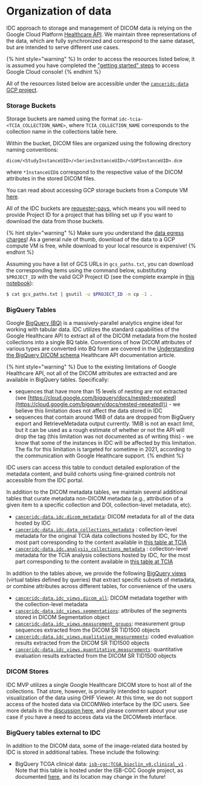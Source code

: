 # Organization of data

IDC approach to storage and management of DICOM data is relying on the Google Cloud Platform [Healthcare API](https://cloud.google.com/healthcare/docs/how-tos/dicom). We maintain three representations of the data, which are fully synchronized and correspond to the same dataset, but are intended to serve different use cases.

{% hint style="warning" %}
In order to access the resources listed below, it is assumed you have completed the ["getting started" steps](../introduction/getting-started-with-gcp.md) to access Google Cloud console!
{% endhint %}

All of the resources listed below are accessible under the [`canceridc-data` GCP project](https://console.cloud.google.com/home/dashboard?project=canceridc-data).

### Storage Buckets

Storage buckets are named using the format `idc-tcia-<TCIA_COLLECTION_NAME>`, where `TCIA_COLLECTION_NAME` corresponds to the collection name in the collections table here.

Within the bucket, DICOM files are organized using the following directory naming conventions:

`dicom/<StudyInstanceUID>/<SeriesInstanceUID>/<SOPInstanceUID>.dcm`

where `*InstanceUID`s correspond to the respective value of the DICOM attributes in the stored DICOM files.

You can read about accessing GCP storage buckets from a Compute VM [here](https://cloud.google.com/compute/docs/disks/gcs-buckets).

All of the IDC buckets are [requester-pays](https://cloud.google.com/storage/docs/requester-pays), which means you will need to provide Project ID for a project that has billing set up if you want to download the data from those buckets. 

{% hint style="warning" %}
Make sure you understand the [data egress charges](https://cloud.google.com/storage/pricing#network-egress)! As a general rule of thumb, download of the data to a GCP compute VM is free, while download to your local resource is expensive!
{% endhint %}

Assuming you have a list of GCS URLs in `gcs_paths.txt`, you can download the corresponding items using the command below, substituting `$PROJECT_ID` with the valid GCP Project ID \(see the complete example in [this notebook](https://github.com/ImagingDataCommons/IDC-Examples/blob/master/notebooks/Cohort_download.ipynb)\):

```bash
$ cat gcs_paths.txt | gsutil -u $PROJECT_ID -m cp -I .
```

### BigQuery Tables

Google [BigQuery \(BQ\)](https://cloud.google.com/bigquery) is a massively-parallel analytics engine ideal for working with tabular data. IDC utilizes the standard capabilities of the Google Healthcare API to extract all of the DICOM metadata from the hosted collections into a single BQ table. Conventions of how DICOM attributes of various types are converted into BQ form are covered in the [Understanding the BigQuery DICOM schema](https://cloud.google.com/healthcare/docs/how-tos/dicom-bigquery-schema) Healthcare API documentation article.

{% hint style="warning" %}
Due to the existing limitations of Google Healthcare API, not all of the DICOM attributes are extracted and are available in BigQuery tables. Specifically:

* sequences that have more than 15 levels of nesting are not extracted \(see [https://cloud.google.com/bigquery/docs/nested-repeated](https://cloud.google.com/bigquery/docs/nested-repeated)\) - we believe this limitation does not affect the data stored in IDC
* sequences that contain around 1MiB of data are dropped from BigQuery export and RetrieveMetadata output currently. 1MiB is not an exact limit, but it can be used as a rough estimate of whether or not the API will drop the tag \(this limitation was not documented as of writing this\) - we know that some of the instances in IDC will be affected by this limitation. The fix for this limitation is targeted for sometime in 2021, according to the communication with Google Healthcare support. 
{% endhint %}

IDC users can access this table to conduct detailed exploration of the metadata content, and build cohorts using fine-grained controls not accessible from the IDC portal.

In addition to the DICOM metadata tables, we maintain several additional tables that curate metadata non-DICOM metadata \(e.g., attribution of a given item to a specific collection and DOI, collection-level metadata, etc\).

* [`canceridc-data.idc.dicom_metadata`](https://console.cloud.google.com/bigquery?project=canceridc-data&p=canceridc-data&d=idc&t=dicom_metadata&page=table): DICOM metadata for all of the data hosted by IDC
* [`canceridc-data.idc.data_collections_metadata`](https://console.cloud.google.com/bigquery?project=canceridc-data&p=canceridc-data&d=idc&t=data_collections_metadata&page=table) : collection-level metadata for the original TCIA data collections hosted by IDC, for the most part corresponding to the content available in [this table at TCIA](https://www.cancerimagingarchive.net/collections/)
* [`canceridc-data.idc.analysis_collections_metadata`](https://console.cloud.google.com/bigquery?project=canceridc-data&p=canceridc-data&d=idc&t=data_collections_metadata&page=table) : collection-level metadata for the TCIA analysis collections hosted by IDC, for the most part corresponding to the content available in [this table at TCIA](https://www.cancerimagingarchive.net/tcia-analysis-results/)

In addition to the tables above, we provide the following [BigQuery views](https://cloud.google.com/bigquery/docs/views-intro) \(virtual tables defined by queries\) that extract specific subsets of metadata, or combine attributes across different tables, for convenience of the users

* [`canceridc-data.idc_views.dicom_all`](https://console.cloud.google.com/bigquery?project=canceridc-data&p=canceridc-data&d=idc_views&t=dicom_all&page=table): DICOM metadata together with the collection-level metadata
* [`canceridc-data.idc_views.segmentations`](https://console.cloud.google.com/bigquery?project=canceridc-data&p=canceridc-data&d=idc&t=data_collections_metadata&page=table): attributes of the segments stored in DICOM Segmentation object
* [`canceridc-data.idc_views.measurement_groups`](https://console.cloud.google.com/bigquery?project=canceridc-data&p=canceridc-data&d=idc_views&t=measurement_groups&page=table): measurement group sequences extracted from the DICOM SR TID1500 objects
* [`canceridc-data.idc_views.qualitative_measurements`](https://console.cloud.google.com/bigquery?project=canceridc-data&p=canceridc-data&d=idc_views&t=qualitative_measurements&page=table): coded evaluation results extracted from the DICOM SR TID1500 objects
* [`canceridc-data.idc_views.quantitative_measurements`](https://console.cloud.google.com/bigquery?project=canceridc-data&p=canceridc-data&d=idc_views&t=quantitative_measurements&page=table): quantitative evaluation results extracted from the DICOM SR TID1500 objects

### DICOM Stores

IDC MVP utilizes a single Google Healthcare DICOM store to host all of the collections. That store, however, is primarily intended to support visualization of the data using OHIF Viewer. At this time, we do not support access of the hosted data via DICOMWeb interface by the IDC users. See more details in the [discussion here](https://discourse.canceridc.dev/t/dicomweb-access-to-hosted-collections/69), and please comment about your use case if you have a need to access data via the DICOMweb interface.

### BigQuery tables external to IDC

In addition to the DICOM data, some of the image-related data hosted by IDC is stored in additional tables. These include the following:

* BigQuery TCGA clinical data: [`isb-cgc:TCGA_bioclin_v0.clinical_v1`](https://console.cloud.google.com/bigquery?project=isb-cgc&p=isb-cgc&d=TCGA_bioclin_v0&t=clinical_v1&page=table) . Note that this table is hosted under the ISB-CGC Google project, as documented [here](https://isb-cancer-genomics-cloud.readthedocs.io/en/latest/sections/BigQuery/ISBCGC-BQ-Projects.html), and its location may change in the future!

